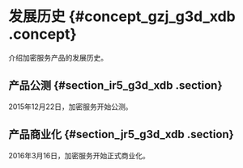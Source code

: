 # 发展历史 {#concept_gzj_g3d_xdb .concept}

介绍加密服务产品的发展历史。

## 产品公测 {#section_ir5_g3d_xdb .section}

2015年12月22日，加密服务开始公测。

## 产品商业化 {#section_jr5_g3d_xdb .section}

2016年3月16日，加密服务开始正式商业化。

